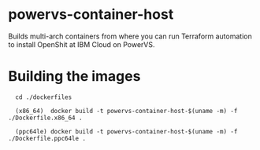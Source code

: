 # powervs-container-host

Builds multi-arch containers from where you can run Terraform automation to install OpenShit at IBM Cloud on PowerVS.

# Building the images

```
  cd ./dockerfiles

  (x86_64)  docker build -t powervs-container-host-$(uname -m) -f ./Dockerfile.x86_64 .

  (ppc64le) docker build -t powervs-container-host-$(uname -m) -f ./Dockerfile.ppc64le .
```
